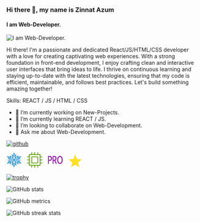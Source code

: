### Hi there 👋, my name is Zinnat Azum
#### I am Web-Developer.
![I am Web-Developer.](https://arturssmirnovs.github.io/github-profile-readme-generator/images/banner.png)

Hi there! I'm a passionate and dedicated React/JS/HTML/CSS developer with a love for creating captivating web experiences. With a strong foundation in front-end development, I enjoy crafting clean and interactive user interfaces that bring ideas to life. I thrive on continuous learning and staying up-to-date with the latest technologies, ensuring that my code is efficient, maintainable, and follows best practices. Let's build something amazing together!

Skills:   REACT / JS / HTML / CSS

- 🔭 I’m currently working on New-Projects. 
- 🌱 I’m currently learning REACT / JS. 
- 👯 I’m looking to collaborate on Web-Development. 
- 💬 Ask me about Web-Development. 


[<img src='https://cdn.jsdelivr.net/npm/simple-icons@3.0.1/icons/github.svg' alt='github' height='40'>](https://github.com/Zinnat-Azum)  

<a href='https://archiveprogram.github.com/'><img src='https://raw.githubusercontent.com/acervenky/animated-github-badges/master/assets/acbadge.gif' width='40' height='40'></a> <a href='https://docs.github.com/en/developers'><img src='https://raw.githubusercontent.com/acervenky/animated-github-badges/master/assets/devbadge.gif' width='40' height='40'></a> <a href='https://github.com/pricing'><img src='https://raw.githubusercontent.com/acervenky/animated-github-badges/master/assets/pro.gif' width='40' height='40'></a> <a href='https://stars.github.com/'><img src='https://raw.githubusercontent.com/acervenky/animated-github-badges/master/assets/starbadge.gif' width='35' height='35'></a> 

[![trophy](https://github-profile-trophy.vercel.app/?username=Zinnat-Azum)](https://github.com/ryo-ma/github-profile-trophy)

![GitHub stats](https://github-readme-stats.vercel.app/api?username=Zinnat-Azum&show_icons=true)  

![GitHub metrics](https://metrics.lecoq.io/Zinnat-Azum)  

![GitHub streak stats](https://streak-stats.demolab.com/?user=Zinnat-Azum)  

